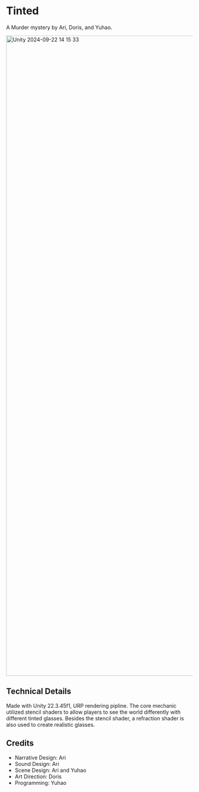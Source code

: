 # Tinted 
A Murder mystery by Ari, Doris, and Yuhao.

<img width="1728" alt="Unity 2024-09-22 14 15 33" src="https://github.com/user-attachments/assets/c0412e7f-a493-4d26-95c6-c070bb852f57">

## Technical Details
Made with Unity 22.3.45f1, URP rendering pipline. The core mechanic utilized stencil shaders to allow players to see the world differently with different tinted glasses. Besides the stencil shader, a refraction shader is also used to create realistic glasses.

## Credits
- Narrative Design: Ari
- Sound Design: Ari
- Scene Design: Ari and Yuhao
- Art Direction: Doris
- Programming: Yuhao
